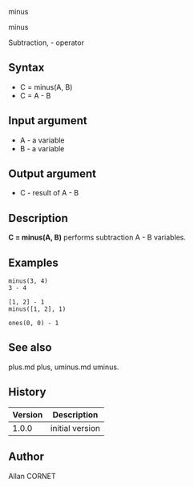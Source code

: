 



minus


minus

Subtraction, - operator

## Syntax

- C = minus(A, B)
- C = A - B

## Input argument

 - A - a variable
 - B - a variable

## Output argument

 - C - result of A - B

## Description


  <p><b>C = minus(A, B)</b> performs subtraction A - B variables.</p>


## Examples

```Nelson
minus(3, 4)
3 - 4
```
```Nelson
[1, 2] - 1
minus([1, 2], 1)
```
```Nelson
ones(0, 0) - 1
```

## See also

plus.md plus, uminus.md uminus.
## History

|Version|Description|
|------|------|
|1.0.0|initial version|


## Author

Allan CORNET



